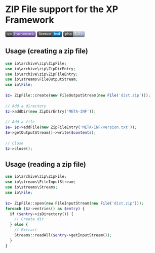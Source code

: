 ZIP File support for the XP Framework
========================================================================

[![XP Framework Module](https://raw.githubusercontent.com/xp-framework/web/master/static/xp-framework-badge.png)](https://github.com/xp-framework/core)
[![BSD Licence](https://raw.githubusercontent.com/xp-framework/web/master/static/licence-bsd.png)](https://github.com/xp-framework/core/blob/master/LICENCE.md)
[![Required PHP 5.3+](https://raw.githubusercontent.com/xp-framework/web/master/static/php-5_3plus.png)](http://php.net/)

Usage (creating a zip file)
---------------------------

```php
use io\archive\zip\ZipFile;
use io\archive\zip\ZipDirEntry;
use io\archive\zip\ZipFileEntry;
use io\streams\FileOutputStream;
use io\File;

$z= ZipFile::create(new FileOutputStream(new File('dist.zip')));

// Add a directory
$z->addDir(new ZipDirEntry('META-INF'));

// Add a file
$e= $z->addFile(new ZipFileEntry('META-INF/version.txt'));
$e->getOutputStream()->write($contents);

// Close
$z->close();
```

Usage (reading a zip file)
--------------------------

```php
use io\archive\zip\ZipFile;
use io\streams\FileInputStream;
use io\streams\Streams;
use io\File;

$z= ZipFile::open(new FileInputStream(new File('dist.zip')));
foreach ($z->entries() as $entry) {
  if ($entry->isDirectory()) {
    // Create dir
  } else {
    // Extract
    Streams::readAll($entry->getInputStream());
  }
}
```